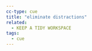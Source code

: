 ```yaml
---
cc-type: cue
title: "eliminate distractions"
related:
  - KEEP A TIDY WORKSPACE
tags:
  - cue
---
```

